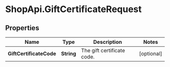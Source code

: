 # ShopApi.GiftCertificateRequest

## Properties
Name | Type | Description | Notes
------------ | ------------- | ------------- | -------------
**GiftCertificateCode** | **String** | The gift certificate code. | [optional] 


